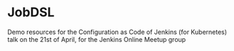 # JobDSL

Demo resources for the Configuration as Code of Jenkins (for Kubernetes) talk on the 21st of April, for the Jenkins Online Meetup group
